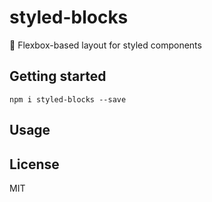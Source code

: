 # styled-blocks
:triangular_ruler: Flexbox-based layout for styled components

## Getting started
```
npm i styled-blocks --save
```

## Usage


## License
MIT